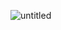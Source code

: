 ![untitled](https://user-images.githubusercontent.com/66230413/123553919-c081ec00-d78e-11eb-9581-af661e51d0e3.png)
